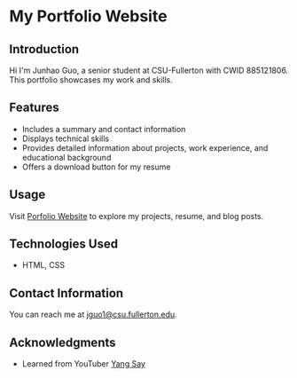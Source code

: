 # My Portfolio Website

## Introduction

Hi I'm Junhao Guo, a senior student at CSU-Fullerton with CWID 885121806. This portfolio showcases my work and skills.

## Features

- Includes a summary and contact information
- Displays technical skills
- Provides detailed information about projects, work experience, and educational background
- Offers a download button for my resume

## Usage

Visit [Porfolio Website](https://guojunhao11.github.io/portfolio.github.io/RESUME/index.html) to explore my projects, resume, and blog posts.

## Technologies Used

- HTML, CSS

## Contact Information

You can reach me at [jguo1@csu.fullerton.edu](mailto:jguo1@csu.fullerton.edu).

## Acknowledgments

- Learned from YouTuber [Yang Say](https://www.youtube.com/@xiaoyangshuo/featured)
